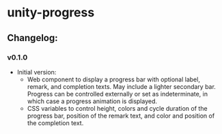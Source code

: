 # unity-progress

## Changelog:

### v0.1.0
- Initial version:
  - Web component to display a progress bar with optional label, remark, and completion texts. May include a lighter secondary bar. Progress can be controlled externally or set as indeterminate, in which case a progress animation is displayed.
  - CSS variables to control height, colors and cycle duration of the progress bar, position of the remark text, and color and position of the completion text.
